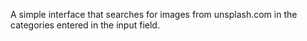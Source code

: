 A simple interface that searches for images from unsplash.com in the categories entered in the input field.
